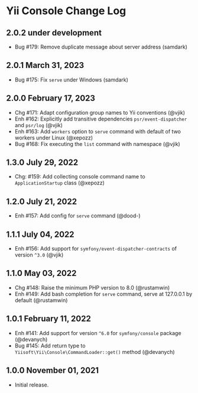 # Yii Console Change Log

## 2.0.2 under development

- Bug #179: Remove duplicate message about server address (samdark)

## 2.0.1 March 31, 2023

- Bug #175: Fix `serve` under Windows (samdark)

## 2.0.0 February 17, 2023

- Chg #171: Adapt configuration group names to Yii conventions (@vjik)
- Enh #162: Explicitly add transitive dependencies `psr/event-dispatcher` and `psr/log` (@vjik)
- Enh #163: Add `workers` option to `serve` command with default of two workers under Linux (@xepozz)
- Bug #168: Fix executing the `list` command with namespace (@vjik)

## 1.3.0 July 29, 2022

- Chg: #159: Add collecting console command name to `ApplicationStartup` class (@xepozz)

## 1.2.0 July 21, 2022

- Enh #157: Add config for `serve` command (@dood-)

## 1.1.1 July 04, 2022

- Enh #156: Add support for `symfony/event-dispatcher-contracts` of version `^3.0` (@vjik)

## 1.1.0 May 03, 2022

- Chg #148: Raise the minimum PHP version to 8.0 (@rustamwin)
- Enh #149: Add bash completion for `serve` command, serve at 127.0.0.1 by default (@rustamwin)

## 1.0.1 February 11, 2022

- Enh #141: Add support for version `^6.0` for `symfony/console` package (@devanych)
- Bug #145: Add return type to `Yiisoft\Yii\Console\CommandLoader::get()` method (@devanych)

## 1.0.0 November 01, 2021

- Initial release.
